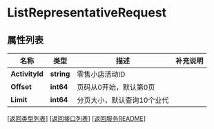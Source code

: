 # ListRepresentativeRequest

## 属性列表

名称 | 类型 | 描述 | 补充说明
------------ | ------------- | ------------- | -------------
**ActivityId** | **string** | 零售小店活动ID | 
**Offset** | **int64** | 页码从0开始，默认第0页 | 
**Limit** | **int64** | 分页大小，默认查询10个业代 | 

[\[返回类型列表\]](README.md#类型列表)
[\[返回接口列表\]](README.md#接口列表)
[\[返回服务README\]](README.md)


